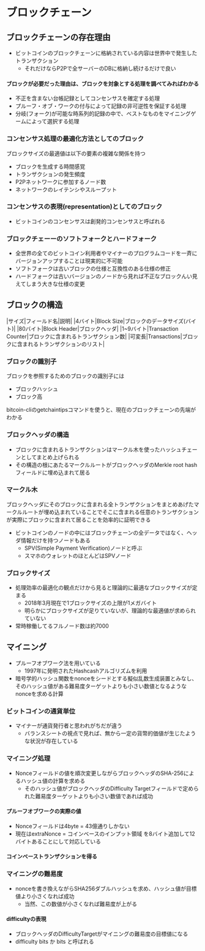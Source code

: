# ブロックチェーン
## ブロックチェーンの存在理由
- ビットコインのブロックチェーンに格納されている内容は世界中で発生したトランザクション
    - それだけならP2Pで全サーバーのDBに格納し続けるだけで良い

#### ブロックが必要だった理由は、ブロックを対象とする処理を調べてみればわかる
- 不正を含まない台帳記録としてコンセンサスを確定する処理
- プルーフ・オブ・ワークの付与によって記録の非可逆性を保証する処理
- 分岐(フォーク)が可能な時系列的記録の中で、ベストなものをマイニングゲームによって選択する処理

### コンセンサス処理の最適化方法としてのブロック
ブロックサイズの最適値は以下の要素の複雑な関係を持つ
- ブロックを生成する時間感覚
- トランザクションの発生頻度
- P2Pネットワークに参加するノード数
- ネットワークのレイテンシやスループット

### コンセンサスの表現(representation)としてのブロック
- ビットコインのコンセンサスは創発的コンセンサスと呼ばれる

### ブロックチェーーのソフトフォークとハードフォーク
- 全世界の全てのビットコイン利用者やマイナーのプログラムコードを一斉にバージョンアップすることは現実的に不可能
- ソフトフォークは古いブロックの仕様と互換性のある仕様の修正
- ハードフォークは古いバージョンのノードから見れば不正なブロックんい見えてしまう大きな仕様の変更

## ブロックの構造
|サイズ|フィールド名|説明|
|4バイト|Block Size|ブロックのデータサイズ(バイト)|
|80バイト|Block Header|ブロックヘッダ|
|1~9バイト|Transaction Counter|ブロックに含まれるトランザクション数|
|可変長|Transactions|ブロックに含まれるトランザクションのリスト|

### ブロックの識別子
ブロックを参照するためのブロックの識別子には
- ブロックハッシュ
- ブロック高

bitcoin-cliのgetchaintipsコマンドを使うと、現在のブロックチェーンの先端がわかる

### ブロックヘッダの構造
- ブロックに含まれるトランザクションはマークル木を使ったハッシュチェーンとしてまとめ上げられる
- その構造の根にあたるマークルルートがブロックヘッダのMerkle root hashフィールドに埋め込まれて居る

### マークル木
ブロックヘッダにそのブロックに含まれる全トランザクションをまとめあげたマークルルートが埋め込まれていることでそこに含まれる任意のトランザクションが実際にブロックに含まれて居ることを効率的に証明できる

- ビットコインのノードの中にはブロックチェーンの全データではなく、ヘッダ情報だけを持つノードもある
    - SPV(Simple Payment Verification)ノードと呼ぶ
    - スマホのウォレットのほとんどはSPVノード

### ブロックサイズ
- 処理効率の最適化の観点だけから見ると理論的に最適なブロックサイズが定まる
    - 2018年3月現在で1ブロックサイズの上限が1メガバイト
    - 明らかにブロックサイズが足りていないが、理論的な最適値が求められていない
- 常時稼働してるフルノード数は約7000

## マイニング
- プルーフオブワーク法を用いている
    - 1997年に発明されたHashcashアルゴリズムを利用
- 暗号学的ハッシュ関数をnonceをシードとする擬似乱数生成装置とみなし、そのハッシュ値がある難易度ターゲットよりも小さい数値となるようなnonceを求める計算

### ビットコインの通貨単位
- マイナーが通貨発行者と思われがちだが違う
    - バランスシートの視点で見れば、無から一定の貨幣的価値が生じたような状況が存在している

### マイニング処理
- Nonceフィールドの値を順次変更しながらブロックヘッダのSHA-256によるハッシュ値の計算を求める
    - そのハッシュ値がブロックヘッダのDifficulty Targetフィールドで定められた難易度ターゲットよりも小さい数値であれば成功

#### プルーフオブワークの実際の値
- Nonceフィールドは4byte = 43億通りしかない
- 現在はextraNonce = コインベースのインプット領域 を8バイト追加して12バイトあることにして対応している 

#### コインベーストランザクションを得る

### マイニングの難易度
- nonceを書き換えながらSHA256ダブルハッシュを求め、ハッシュ値が目標値より小さくなれば成功
    - 当然、この数値が小さくなれば難易度が上がる

#### difficultyの表現
- ブロックヘッダのDifficultyTargetがマイニングの難易度の目標値になる
- difficulty bits か bits と呼ばれる









































